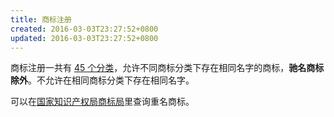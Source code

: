 ```yaml
---
title: 商标注册
created: 2016-03-03T23:27:52+0800
updated: 2016-03-03T23:27:52+0800
---
```



商标注册一共有 [45 个分类][0]，允许不同商标分类下存在相同名字的商标，**驰名商标除外**。不允许在相同商标分类下存在相同名字。

可以在[国家知识产权局商标局][1]里查询重名商标。

[0]: https://web.archive.org/web/20220326053942/http://tm.bctmo.com/
[1]: http://wcjs.sbj.cnipa.gov.cn/home
